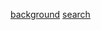 
[background](https://stackblitz.com/edit/web-platform-o5t1ha?file=index.html)
[search](https://stackblitz.com/edit/js-wdexqc?file=index.html)
